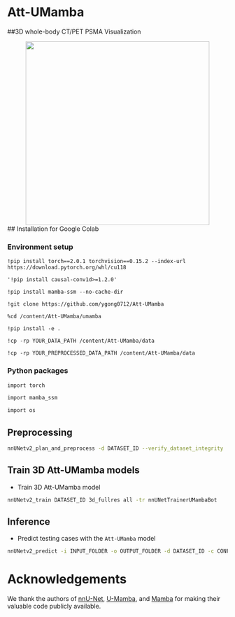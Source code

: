 # Att-UMamba


##3D whole-body CT/PET PSMA Visualization
<div align="center"><img width="420" height="420" src=""></div>
## Installation for Google Colab

### Environment setup
`!pip install torch==2.0.1 torchvision==0.15.2 --index-url https://download.pytorch.org/whl/cu118`

`'!pip install causal-conv1d>=1.2.0'`

`!pip install mamba-ssm --no-cache-dir`

`!git clone https://github.com/ygong0712/Att-UMamba`

`%cd /content/Att-UMamba/umamba`

`!pip install -e .`




`!cp -rp YOUR_DATA_PATH /content/Att-UMamba/data`

`!cp -rp YOUR_PREPROCESSED_DATA_PATH /content/Att-UMamba/data`




### Python packages

```bash
import torch

import mamba_ssm

import os
```

## Preprocessing

```bash
nnUNetv2_plan_and_preprocess -d DATASET_ID --verify_dataset_integrity
```


## Train 3D Att-UMamba models

- Train 3D Att-UMamba model

```bash
nnUNetv2_train DATASET_ID 3d_fullres all -tr nnUNetTrainerUMambaBot
```



## Inference

- Predict testing cases with the `Att-UMamba` model

```bash
nnUNetv2_predict -i INPUT_FOLDER -o OUTPUT_FOLDER -d DATASET_ID -c CONFIGURATION -f all -tr nnUNetTrainerUMambaBot --disable_tta
```


# Acknowledgements

We thank the authors of [nnU-Net](https://github.com/MIC-DKFZ/nnUNet), [U-Mamba](https://github.com/bowang-lab/U-Mamba), and [Mamba](https://github.com/state-spaces/mamba) for making their valuable code publicly available.
